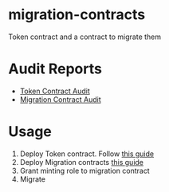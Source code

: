 # migration-contracts
Token contract and a contract to migrate them

# Audit Reports
* [Token Contract Audit](https://drive.google.com/file/d/1urWj8f5_kUy9CxJWYMC9CfSpqvrxx28N/view?usp=sharing)
* [Migration Contract  Audit](https://drive.google.com/file/d/1ZEUrzbJfMkoEceKcsc5e6B-Pp3vAl2iO/view?usp=sharing)

# Usage

1. Deploy Token contract. Follow [this guide](https://github.com/Singularity-DAO/migration-contracts/tree/main/token#readme)
2. Deploy Migration contracts [this guide](https://github.com/Singularity-DAO/migration-contracts/tree/main/migration#readme)
3. Grant minting role to migration contract
4. Migrate


